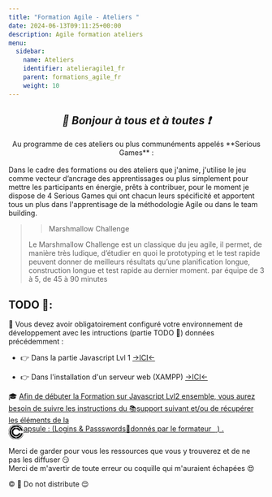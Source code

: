 ```yaml
---
title: "Formation Agile - Ateliers "
date: 2024-06-13T09:11:25+00:00
description: Agile formation ateliers 
menu:
  sidebar:
    name: Ateliers
    identifier: atelieragile1_fr
    parent: formations_agile_fr
    weight: 10
---
```

*<center>:loudspeaker: Bonjour à tous et à toutes :heavy_exclamation_mark:</center>*
-
<div class="d-sm-block alert alert-info " > <center>
<i class="fas fa-info-circle " style="color: blue;"></i> Au programme de ces ateliers ou plus communéments appelés **Serious Games** : </center>
<span class="text-left">
<br>
</div>
Dans le cadre des formations ou des ateliers que j'anime, j'utilise le jeu comme vecteur d’ancrage des
apprentissages ou plus simplement pour mettre les participants en énergie, prêts à contribuer, pour le moment je dispose de 4 Serious Games qui ont chacun leurs spécificité et apportent tous un plus dans l'apprentisage de la méthodologie Agile ou dans le team building.

>>Marshmallow Challenge
>
>Le Marshmallow Challenge est un classique du jeu agile, il permet, de manière très ludique, d’étudier en quoi le prototyping et le test rapide peuvent donner de meilleurs résultats qu’une planification longue, construction longue et test rapide au dernier moment.
>par équipe de 3 à 5, de 45 à 90 minutes
>
>

## <i class="fas fa-clipboard-list "></i> TODO :roller_coaster::
:speech_balloon: Vous devez avoir obligatoirement configuré votre environnement de développement avec les intructions (partie TODO :roller_coaster:) données précédemment <i class="fas fa-clipboard-list "></i> :  

- :point_right: Dans la partie Javascript Lvl 1 [->ICI<-](../lvl1/)

- :point_right: Dans l'installation d'un serveur web (XAMPP) [->ICI<-](../../../divers/installation_xampp)

<div class="d-sm-block  alert alert-success  text-left" role="alert">


:mortar_board: [Afin de débuter la Formation sur <i class="fa-brands fa-js"></i> Javascript Lvl2 <i class="fa-brands fa-css3 fa-beat-fade"></i> ensemble, vous aurez besoin de suivre les instructions du :books:support suivant et/ou de récupérer les éléments de la <span style='display:FLEX;margin:0'> <img style="vertical-align: bottom;" src="/images/icones/w30/capsule_30.png" alt="C">apsule : (Logins & Passswords :closed_lock_with_key: donnés par le formateur &nbsp; <i class="fas fa-chalkboard-teacher"></i> &nbsp;)&nbsp; <i class="fas fa-external-link-alt"></i>.</span>](http://franpan.free.fr/formation/_javascript997 "lien vers le site contenant les fichiers de la formation")
</div>

Merci de garder pour vous les ressources que vous y trouverez et de ne pas les diffuser :smirk:  
Merci de m'avertir de toute erreur ou coquille qui m'auraient échapées :heart_eyes:

:copyright: :no_entry_sign: Do not distribute :relieved: